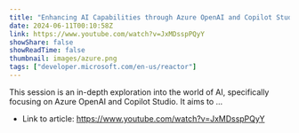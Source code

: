 ```yaml
---
title: "Enhancing AI Capabilities through Azure OpenAI and Copilot Studio"
date: 2024-06-11T00:10:58Z
link: https://www.youtube.com/watch?v=JxMDsspPQyY
showShare: false
showReadTime: false
thumbnail: images/azure.png
tags: ["developer.microsoft.com/en-us/reactor"]
---
```

This session is an in-depth exploration into the world of AI, specifically focusing on Azure OpenAI and Copilot Studio. It aims to ...

- Link to article: https://www.youtube.com/watch?v=JxMDsspPQyY